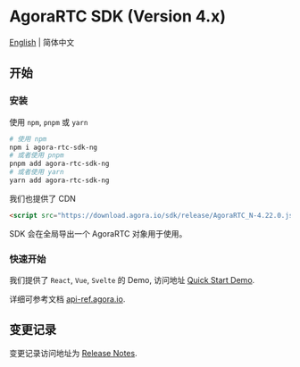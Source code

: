 # AgoraRTC SDK (Version 4.x)

[English](./README.md) | 简体中文

## 开始

### 安装

使用 `npm`, `pnpm` 或 `yarn`

```bash
# 使用 npm
npm i agora-rtc-sdk-ng
# 或者使用 pnpm
pnpm add agora-rtc-sdk-ng
# 或者使用 yarn
yarn add agora-rtc-sdk-ng
```

我们也提供了 CDN

```html
<script src="https://download.agora.io/sdk/release/AgoraRTC_N-4.22.0.js"></script>
```

SDK 会在全局导出一个 AgoraRTC 对象用于使用。

### 快速开始

我们提供了 `React`, `Vue`, `Svelte` 的 Demo, 访问地址 [Quick Start Demo](https://github.com/AgoraIO/agora-rtc-web/blob/main/projects).

详细可参考文档 [api-ref.agora.io](https://doc.shengwang.cn/api-ref/rtc/javascript/overview).

## 变更记录

变更记录访问地址为 [Release Notes](https://doc.shengwang.cn/doc/rtc/javascript/overview/release-notes).

